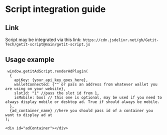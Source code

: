 # Script integration guide

## Link
Script may be integrated via this link:
``` https://cdn.jsdelivr.net/gh/Getit-Tech/getit-script@main/getit-script.js ```

## Usage example
```
 window.getitAdScript.renderAdPlugin(
  {
    apiKey: {your_api_key_goes_here},
    walletConnected: {"" or pass an address from whatever wallet you are using on your website},
    slotId: "1" //pass the slot id from 1,
    isMobile: bool // this one is optional, may be used if you need to always display mobile or desktop ad. True if should always be mobile.
  },
  {ad_container_name} //here you should pass id of a container you want to display ad at
);
```
```
<div id="adContainer"></div>
```
